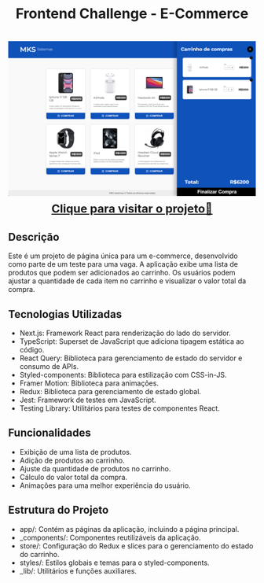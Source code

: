 <h1 align="center">Frontend Challenge - E-Commerce</h1>

<h1 align="center">
    <a href="https://dj-frontend-challenge.vercel.app" target="blank">
        <img src="public/project-image.png">
        <small align="center">Clique para visitar o projeto🔗</small>
    </a>
</h1>

<h2>Descrição</h2>

Este é um projeto de página única para um e-commerce, desenvolvido como parte de um teste para uma vaga. A aplicação exibe uma lista de produtos que podem ser adicionados ao carrinho. Os usuários podem ajustar a quantidade de cada item no carrinho e visualizar o valor total da compra.

## Tecnologias Utilizadas

- Next.js: Framework React para renderização do lado do servidor.
- TypeScript: Superset de JavaScript que adiciona tipagem estática ao código.
- React Query: Biblioteca para gerenciamento de estado do servidor e consumo de APIs.
- Styled-components: Biblioteca para estilização com CSS-in-JS.
- Framer Motion: Biblioteca para animações.
- Redux: Biblioteca para gerenciamento de estado global.
- Jest: Framework de testes em JavaScript.
- Testing Library: Utilitários para testes de componentes React.

## Funcionalidades

- Exibição de uma lista de produtos.
- Adição de produtos ao carrinho.
- Ajuste da quantidade de produtos no carrinho.
- Cálculo do valor total da compra.
- Animações para uma melhor experiência do usuário.

## Estrutura do Projeto

- app/: Contém as páginas da aplicação, incluindo a página principal.
- \_components/: Componentes reutilizáveis da aplicação.
- store/: Configuração do Redux e slices para o gerenciamento do estado do carrinho.
- styles/: Estilos globais e temas para o styled-components.
- \_lib/: Utilitários e funções auxiliares.
